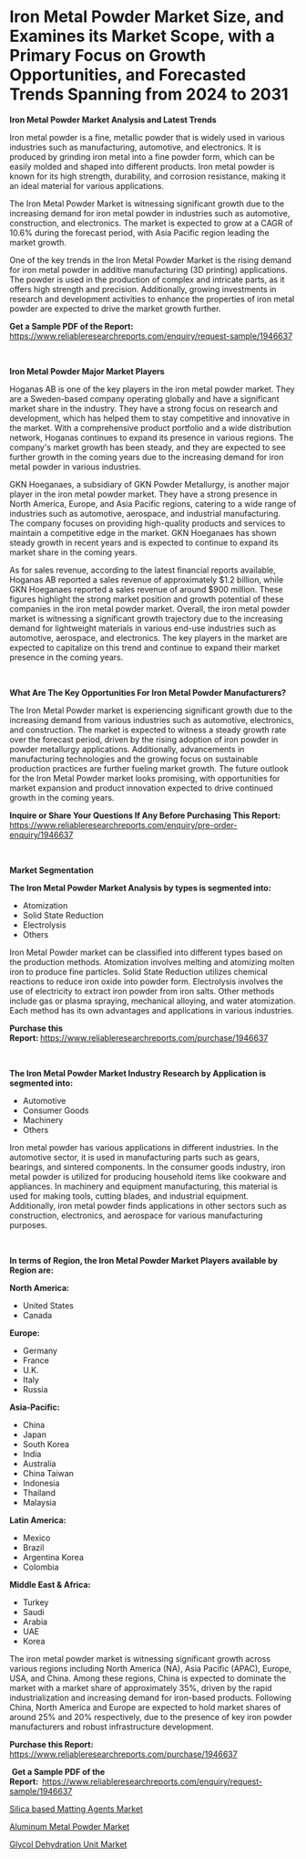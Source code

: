 <p><h1>Iron Metal Powder Market Size, and Examines its Market Scope, with a Primary Focus on Growth Opportunities, and Forecasted Trends Spanning from 2024 to 2031</h1></p><p><strong>Iron Metal Powder Market Analysis and Latest Trends</strong></p>
<p><p>Iron metal powder is a fine, metallic powder that is widely used in various industries such as manufacturing, automotive, and electronics. It is produced by grinding iron metal into a fine powder form, which can be easily molded and shaped into different products. Iron metal powder is known for its high strength, durability, and corrosion resistance, making it an ideal material for various applications.</p><p>The Iron Metal Powder Market is witnessing significant growth due to the increasing demand for iron metal powder in industries such as automotive, construction, and electronics. The market is expected to grow at a CAGR of 10.6% during the forecast period, with Asia Pacific region leading the market growth.</p><p>One of the key trends in the Iron Metal Powder Market is the rising demand for iron metal powder in additive manufacturing (3D printing) applications. The powder is used in the production of complex and intricate parts, as it offers high strength and precision. Additionally, growing investments in research and development activities to enhance the properties of iron metal powder are expected to drive the market growth further.</p></p>
<p><strong>Get a Sample PDF of the Report:&nbsp;</strong> <a href="https://www.reliableresearchreports.com/enquiry/request-sample/1946637">https://www.reliableresearchreports.com/enquiry/request-sample/1946637</a></p>
<p>&nbsp;</p>
<p><strong>Iron Metal Powder Major Market Players</strong></p>
<p><p>Hoganas AB is one of the key players in the iron metal powder market. They are a Sweden-based company operating globally and have a significant market share in the industry. They have a strong focus on research and development, which has helped them to stay competitive and innovative in the market. With a comprehensive product portfolio and a wide distribution network, Hoganas continues to expand its presence in various regions. The company's market growth has been steady, and they are expected to see further growth in the coming years due to the increasing demand for iron metal powder in various industries.</p><p>GKN Hoeganaes, a subsidiary of GKN Powder Metallurgy, is another major player in the iron metal powder market. They have a strong presence in North America, Europe, and Asia Pacific regions, catering to a wide range of industries such as automotive, aerospace, and industrial manufacturing. The company focuses on providing high-quality products and services to maintain a competitive edge in the market. GKN Hoeganaes has shown steady growth in recent years and is expected to continue to expand its market share in the coming years.</p><p>As for sales revenue, according to the latest financial reports available, Hoganas AB reported a sales revenue of approximately $1.2 billion, while GKN Hoeganaes reported a sales revenue of around $900 million. These figures highlight the strong market position and growth potential of these companies in the iron metal powder market. Overall, the iron metal powder market is witnessing a significant growth trajectory due to the increasing demand for lightweight materials in various end-use industries such as automotive, aerospace, and electronics. The key players in the market are expected to capitalize on this trend and continue to expand their market presence in the coming years.</p></p>
<p>&nbsp;</p>
<p><strong>What Are The Key Opportunities For Iron Metal Powder Manufacturers?</strong></p>
<p><p>The Iron Metal Powder market is experiencing significant growth due to the increasing demand from various industries such as automotive, electronics, and construction. The market is expected to witness a steady growth rate over the forecast period, driven by the rising adoption of iron powder in powder metallurgy applications. Additionally, advancements in manufacturing technologies and the growing focus on sustainable production practices are further fueling market growth. The future outlook for the Iron Metal Powder market looks promising, with opportunities for market expansion and product innovation expected to drive continued growth in the coming years.</p></p>
<p><strong>Inquire or Share Your Questions If Any Before Purchasing This Report:</strong> <a href="https://www.reliableresearchreports.com/enquiry/pre-order-enquiry/1946637">https://www.reliableresearchreports.com/enquiry/pre-order-enquiry/1946637</a></p>
<p>&nbsp;</p>
<p><strong>Market Segmentation</strong></p>
<p><strong>The Iron Metal Powder Market Analysis by types is segmented into:</strong></p>
<p><ul><li>Atomization</li><li>Solid State Reduction</li><li>Electrolysis</li><li>Others</li></ul></p>
<p><p>Iron Metal Powder market can be classified into different types based on the production methods. Atomization involves melting and atomizing molten iron to produce fine particles. Solid State Reduction utilizes chemical reactions to reduce iron oxide into powder form. Electrolysis involves the use of electricity to extract iron powder from iron salts. Other methods include gas or plasma spraying, mechanical alloying, and water atomization. Each method has its own advantages and applications in various industries.</p></p>
<p><strong>Purchase this Report:&nbsp;</strong><a href="https://www.reliableresearchreports.com/purchase/1946637">https://www.reliableresearchreports.com/purchase/1946637</a></p>
<p>&nbsp;</p>
<p><strong>The Iron Metal Powder Market Industry Research by Application is segmented into:</strong></p>
<p><ul><li>Automotive</li><li>Consumer Goods</li><li>Machinery</li><li>Others</li></ul></p>
<p><p>Iron metal powder has various applications in different industries. In the automotive sector, it is used in manufacturing parts such as gears, bearings, and sintered components. In the consumer goods industry, iron metal powder is utilized for producing household items like cookware and appliances. In machinery and equipment manufacturing, this material is used for making tools, cutting blades, and industrial equipment. Additionally, iron metal powder finds applications in other sectors such as construction, electronics, and aerospace for various manufacturing purposes.</p></p>
<p>&nbsp;</p>
<p><strong>In terms of Region, the Iron Metal Powder Market Players available by Region are:</strong></p>
<p>
    <p> <strong> North America: </strong>
        <ul>
            <li>United States</li>
            <li>Canada</li>
        </ul>
        </p> 
    <p> <strong> Europe: </strong>
        <ul>
            <li>Germany</li>
            <li>France</li>
            <li>U.K.</li>
            <li>Italy</li>
            <li>Russia</li>
        </ul>
        </p> 
    <p> <strong> Asia-Pacific: </strong>
        <ul>
            <li>China</li>
            <li>Japan</li>
            <li>South Korea</li>
            <li>India</li>
            <li>Australia</li>
            <li>China Taiwan</li>
            <li>Indonesia</li>
            <li>Thailand</li>
            <li>Malaysia</li>
        </ul>
        </p> 
    <p> <strong> Latin America: </strong>
        <ul>
            <li>Mexico</li>
            <li>Brazil</li>
            <li>Argentina Korea</li>
            <li>Colombia</li>
        </ul>
        </p> 
    <p> <strong> Middle East & Africa: </strong>
        <ul>
            <li>Turkey</li>
            <li>Saudi</li>
            <li>Arabia</li>
            <li>UAE</li>
            <li>Korea</li>
        </ul>
    </p>
    </p>
<p><p>The iron metal powder market is witnessing significant growth across various regions including North America (NA), Asia Pacific (APAC), Europe, USA, and China. Among these regions, China is expected to dominate the market with a market share of approximately 35%, driven by the rapid industrialization and increasing demand for iron-based products. Following China, North America and Europe are expected to hold market shares of around 25% and 20% respectively, due to the presence of key iron powder manufacturers and robust infrastructure development.</p></p>
<p><strong>Purchase this Report: </strong><a href="https://www.reliableresearchreports.com/purchase/1946637">https://www.reliableresearchreports.com/purchase/1946637</a></p>
<p>&nbsp;<strong>Get a Sample PDF of the Report:&nbsp;&nbsp;</strong><a href="https://www.reliableresearchreports.com/enquiry/request-sample/1946637">https://www.reliableresearchreports.com/enquiry/request-sample/1946637</a></p>
<p><strong></strong></p>
<p><p><a href="https://github.com/juniordelafrance/Market-Research-Report-List-2/blob/main/silica-based-matting-agents-market.md">Silica based Matting Agents Market</a></p><p><a href="https://github.com/jaidynmorantestelletmjzya/Market-Research-Report-List-1/blob/main/aluminum-metal-powder-market.md">Aluminum Metal Powder Market</a></p><p><a href="https://github.com/ruddyyedelwadw/Market-Research-Report-List-1/blob/main/glycol-dehydration-unit-market.md">Glycol Dehydration Unit Market</a></p></p>